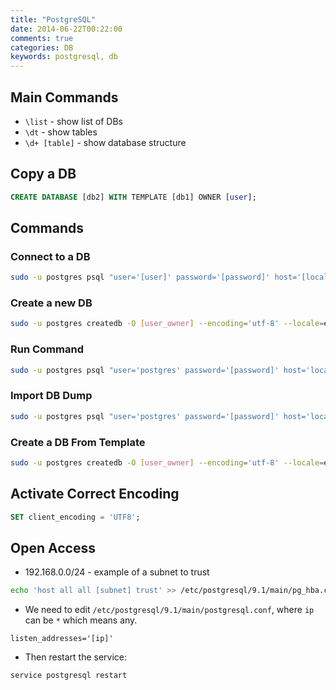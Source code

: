 ```yaml
---
title: "PostgreSQL"
date: 2014-06-22T00:22:00
comments: true
categories: DB
keywords: postgresql, db
---
```


## Main Commands

* `\list` - show list of DBs
* `\dt` - show tables
* `\d+ [table]` - show database structure

## Copy a DB

```sql
CREATE DATABASE [db2] WITH TEMPLATE [db1] OWNER [user];
```

## Commands

### Connect to a DB

```bash
sudo -u postgres psql "user='[user]' password='[password]' host='[localhost]' port='[port]' dbname='[db_name]'"
```

### Create a new DB

```bash
sudo -u postgres createdb -O [user_owner] --encoding='utf-8' --locale=en_US.utf8 [my_database]
```

### Run Command

```bash
sudo -u postgres psql "user='postgres' password='[password]' host='localhost' port='5432' dbname=[my_database]" -c "CREATE EXTENSION postgis";
```

### Import DB Dump

```bash
sudo -u postgres psql "user='postgres' password='[password]' host='localhost' port='5432' dbname=[my_database]" -f [file.sql]
```

### Create a DB From Template

```bash
sudo -u postgres createdb -O [user_owner] --encoding='utf-8' --locale=en_US.utf8 -T [my_database] [my_database2]
```

## Activate Correct Encoding

```sql
SET client_encoding = 'UTF8';
```

## Open Access

* 192.168.0.0/24 - example of a subnet to trust

```bash
echo 'host all all [subnet] trust' >> /etc/postgresql/9.1/main/pg_hba.conf
```

* We need to edit `/etc/postgresql/9.1/main/postgresql.conf`, where `ip` can be `*` which means any.

`listen_addresses='[ip]'`

* Then restart the service:

```bash
service postgresql restart
```
